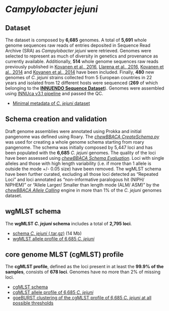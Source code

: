# *Campylobacter jejuni*

## Dataset
The dataset is composed by **6,685** genomes. A total of  **5,691** whole genome sequences raw reads of entries deposited in Sequence Read Archive (SRA) as *Campylobacter jejuni* were retrieved. Genomes were selected to represent as much of diversity in genetics and provenance as currently available.  Additionally, **514** whole genome sequences raw reads previously published in [Kovanen et al., 2016](https://www.ncbi.nlm.nih.gov/pubmed/27041390), [Llarena et al., 2016](https://www.ncbi.nlm.nih.gov/pubmed/28348829), [Kovanen et al., 2014](https://www.ncbi.nlm.nih.gov/pubmed/25232158) and [Kovanen et al., 2014](https://www.ncbi.nlm.nih.gov/pubmed/24655229) have been included. Finally, **480** new genomes of *C. jejuni* strains collected from 5 European countries in 22 years and isolated from 12 different hosts were sequenced (**269** of which belonging to the **[INNUENDO Sequence Dataset](https://docs.google.com/viewer?a=v&pid=sites&srcid=ZGVmYXVsdGRvbWFpbnxpbm51ZW5kb2NvbnxneDo2YmYyOGU0MjE4ZGJiMmQ0)**). Genomes were assembled using [INNUca v3.1 pipeline](https://github.com/INNUENDOCON/INNUca) and passed the QC. 

* [Minimal metadata of *C. jejuni* dataset](https://drive.google.com/file/d/1wJ77AeISR380m0k7f_MqCDv9D3bmgnwG/view?usp=sharing) 

## Schema creation and validation
Draft genome assemblies were annotated using Prokka and initial pangenome was defined using Roary. The [*chewBBACA CreateSchema.py*](https://github.com/B-UMMI/chewBBACA/wiki/1.-Schema-Creation) was used for creating a whole genome schema starting from roary pangenome.  The schema was initially composed by 5,447 loci and has been populated with the **6,685** *C. jejuni* genomes. The quality of the loci have been assessed using [*chewBBACA Schema Evaluation*](https://github.com/B-UMMI/chewBBACA/wiki/1.-Schema-Creation). Loci with single alleles and those with high length variability (i.e. if more than 1 allele is outside the mode +/- 0.05 size) have been removed. The wgMLST schema have been further curated, excluding all those loci detected as “Repeated Loci” and loci annotated as “non-informative paralogous hit (NIPH/ NIPHEM)” or “Allele Larger/ Smaller than length mode (ALM/ ASM)” by the [*chewBBACA Allele Calling*](https://github.com/B-UMMI/chewBBACA/wiki/2.-Allele-Calling) engine in more than 1% of the *C. jejuni* genomes dataset. 

## wgMLST schema
The **wgMLST *C. jejuni* schema** includes a total of **2,795 loci**.

* [schema *C. jejuni* (.tar.gz)](https://drive.google.com/open?id=1s_0KG-lKRcG5Rzhv3q1ZhwCcGwfVEuiA) (14 Mb)
* [wgMLST allele profile of 6,685 *C. jejuni*](https://drive.google.com/open?id=1t1TY4lqFsF2vL8eSvGjWZGujHgSNT1ih)

## core genome MLST (cgMLST) profile
The **cgMLST profile**, defined as the loci present in at least the **99.9% of the samples**, consists of **678 loci**. Genomes have no more than 2% of missing loci.

* [cgMLST schema](https://drive.google.com/open?id=1EwMkaq25dEsdoua7oT3FaV8ufGbRg2Sb)
* [cgMLST allele profile of 6,685 *C. jejuni*](https://drive.google.com/open?id=1nPihxWJKm0_-ojV_BI_AVcfBQq9B3pCI)
* [goeBURST clustering of the cgMLST profile of 6,685 *C. jejuni* at all possible thresholds](https://drive.google.com/open?id=119hQBf9yD1rpFcvdk4LTeMpvI1vybSaA)

